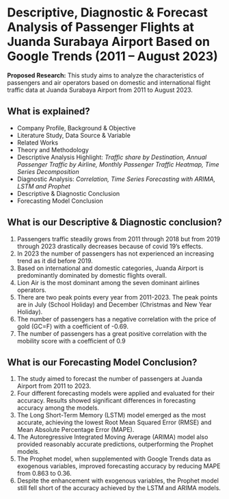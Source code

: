 
# Descriptive, Diagnostic & Forecast Analysis of Passenger Flights at Juanda Surabaya Airport Based on Google Trends (2011 – August 2023)

**Proposed Research:**
This study aims to analyze the characteristics of passengers and air operators based on domestic and international flight traffic data at Juanda Surabaya Airport from 2011 to August 2023.


## What is explained?

- Company Profile, Background & Objective
- Literature Study, Data Source & Variable
- Related Works
- Theory and Methodology 
- Descriptive Analysis Highlight: _Traffic share by Destination, Annual Passenger Traffic by Airline, Monthly Passenger Traffic Heatmap, Time Series Decomposition_ 
- Diagnostic Analysis: _Correlation, Time Series Forecasting with ARIMA, LSTM and Prophet_
- Descriptive & Diagnostic Conclusion
- Forecasting Model Conclusion

## What is our **Descriptive & Diagnostic** conclusion?

1. Passengers traffic steadily grows from 2011 through 2018 but from 2019 through 2023 drastically decreases because of covid 19’s effects.
2. In 2023 the number of passengers has not experienced an increasing trend as it did before 2019.
3. Based on international and domestic categories, Juanda Airport is predominantly dominated by domestic flights overall.
4. Lion Air is the most dominant among the seven dominant airlines operators.
5. There are two peak points every year from 2011-2023. The peak points are in July (School Holiday) and December (Christmas and New Year Holiday).
6. The number of passengers has a negative correlation with the price of gold (GC=F) with a coefficient of -0.69.
7. The number of passengers has a great positive correlation with the mobility score with a coefficient of 0.9

## What is our **Forecasting Model** Conclusion?

1. The study aimed to forecast the number of passengers at Juanda Airport from 2011 to 2023.
2. Four different forecasting models were applied and evaluated for their accuracy. Results showed significant differences in forecasting accuracy among the models.
3. The Long Short-Term Memory (LSTM) model emerged as the most accurate, achieving the lowest Root Mean Squared Error (RMSE) and Mean Absolute Percentage Error (MAPE).
4. The Autoregressive Integrated Moving Average (ARIMA) model also provided reasonably accurate predictions, outperforming the Prophet models.
5. The Prophet model, when supplemented with Google Trends data as exogenous variables, improved forecasting accuracy by reducing MAPE from 0.863 to 0.36.
6. Despite the enhancement with exogenous variables, the Prophet model still fell short of the accuracy achieved by the LSTM and ARIMA models.
